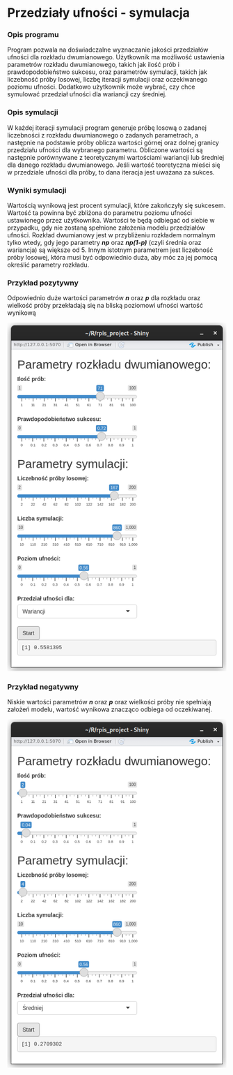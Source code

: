 # Przedziały ufności - symulacja
### Opis programu
Program pozwala na doświadczalne wyznaczanie jakości przedziałów ufności dla rozkładu dwumianowego. Użytkownik
ma możliwość ustawienia parametrów rozkładu dwumianowego, takich jak ilość prób i prawdopodobieństwo sukcesu,
oraz parametrów symulacji, takich jak liczebność próby losowej, liczbę iteracji symulacji oraz oczekiwanego poziomu
ufności. Dodatkowo użytkownik może wybrać, czy chce symulować przedział ufności dla wariancji czy średniej.

### Opis symulacji
W każdej iteracji symulacji program generuje próbę losową o zadanej liczebności z rozkładu dwumianowego o zadanych
parametrach, a następnie na podstawie próby oblicza wartości górnej oraz dolnej granicy przedziału ufności dla
wybranego parametru. Obliczone wartości są następnie porównywane z teoretycznymi wartościami wariancji lub
średniej dla danego rozkładu dwumianowego. Jeśli wartość teoretyczna mieści się w przedziale ufności dla próby, to
dana iteracja jest uważana za sukces.

### Wyniki symulacji
Wartością wynikową jest procent symulacji, które zakończyły się sukcesem. Wartość ta powinna być zbliżona do
parametru poziomu ufności ustawionego przez użytkownika.
Wartości te będą odbiegać od siebie w przypadku, gdy nie zostaną spełnione założenia modelu przedziałów ufności.
Rozkład dwumianowy jest w przybliżeniu rozkładem normalnym tylko wtedy, gdy jego parametry ***np*** oraz ***np(1-p)***
(czyli średnia oraz wariancja) są większe od 5. Innym istotnym parametrem jest liczebność próby losowej, która musi być
odpowiednio duża, aby móc za jej pomocą określić parametry rozkładu.

### Przykład pozytywny
Odpowiednio duże wartości
parametrów ***n*** oraz ***p*** dla rozkładu oraz wielkość
próby przekładają się na bliską poziomowi ufności
wartość wynikową

![Przykład pozytywny](./positive_example.png)


### Przykład negatywny
Niskie wartości parametrów
***n*** oraz ***p*** oraz wielkości próby nie spełniają założeń
modelu, wartość wynikowa znacząco odbiega od
oczekiwanej.

![Przykład negatywny](./negative_example.png)
